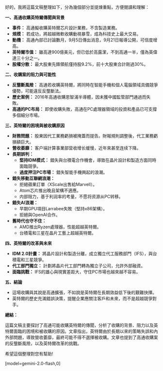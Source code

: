 好的，我將這篇文稿整理如下，分為幾個部分並提煉重點，方便閱讀和理解：

**一、高通收購英特爾傳聞與背景**

*   **事件：** 高通擬收購英特爾芯片設計業務，不含製造業務。
*   **規模：** 若成功，將超越微軟收購動視暴雪，成為科技史上最大交易。
*   **動機：** 高通內部已討論數月，9月5日傳出消息，9月21日報導公開，可信度增高。
*   **英特爾市值：** 雖高達900億美元，但已低於高露潔，不到高通一半，僅為英偉達三十分之一。
*   **股權分散：** 最大股東先鋒領航僅持股9.2%，前十大股東合計剛過30%。

**二、收購案的阻力與可能性**

*   **反壟斷風險：** 高通若收購英特爾，將同時在智能手機和個人電腦領域具備競爭優勢，可能違反反壟斷法。
*   **歷史案例：** 2016年高通收購恩智浦半導體，因未獲中國監管部門通過而失敗。
*   **高通的PC布局：** 即使收購失敗，高通在PC處理器領域的投資和產品已可支撐多個細分市場。

**三、英特爾的困境與被收購原因**

*   **財務問題：** 股東因代工業務虧損被掩蓋而提告。財報規則調整後，代工業務虧損額巨大。
*   **營收萎靡：** 客户端計算事業部营收增长缓慢，近年來甚至连续下降。
*   **長期誤判：**
    *   **堅持IDM模式：** 錯失與台積電合作機會，導致在晶片設計和製造方面同時面臨競爭。
    *   **過度押注PC市場：** 錯失智能手機興起的浪潮。
*   **錯失移動互聯網浪潮：**
    *   拒絕蘋果訂單（XScale出售給Marvell）。
    *   Atom芯片推出晚且架構不適應。
    *   内部阻力，基于利润率的考量，不愿将资源从PC转移。
*   **錯失AI浪潮：**
    *   早期GPU項目Larrabee失敗（堅持x86架構）。
    *   拒絕與OpenAI合作。
*   **舊時代也守不住：**
    *   AMD推出Ryzen處理器，性能超越英特爾。
    *   台積電和三星在晶片工藝上超越英特爾。

**四、英特爾的改革與未來**

*   **IDM 2.0計畫：** 將晶片設計和製造分離，成立獨立代工服務部門（IFS），與台積電和三星競爭。
*   **代工部門獨立：** 計劃將晶片代工部門轉為獨立子公司，允許外部融資。
*   **面臨挑戰：** IFS的雄心與現實差距大，守住PC市場也越來越不容易。

**五、結論**

*   這場收購與其說是高通擴張，不如說是英特爾在長期效益低下後的艱難抉擇。
*   英特爾的歷史充滿錯誤決策，提醒企業應關注客戶和未來，而不是超越競爭對手。

**總結：**

這篇文稿主要探討了高通可能收購英特爾的傳聞，分析了收購的背景、阻力以及英特爾面臨的困境和被收購的原因。文章指出，英特爾由於長期以來的策略失誤和內外部問題，導致營收萎靡，最終可能不得不選擇被收購。文章也提到了高通收購案的反壟斷風險，以及英特爾改革的挑戰。

希望這個整理對您有幫助!

[model=gemini-2.0-flash,0]
